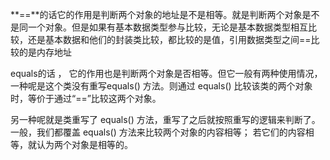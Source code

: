 **==**的话它的作用是判断两个对象的地址是不是相等。就是判断两个对象是不是同一个对象。但是如果有基本数据类型参与比较，无论是基本数据类型相互比较，还是基本数据和他们的封装类比较，都比较的是值，引用数据类型之间==比较的是内存地址

equals的话 ， 它的作用也是判断两个对象是否相等。但它一般有两种使用情况，一种呢是这个类没有重写equals() 方法。则通过 equals() 比较该类的两个对象时，等价于通过“==”比较这两个对象。

另一种呢就是类重写了 equals() 方法，重写了之后就按照重写的逻辑来判断了。一般，我们都覆盖 equals() 方法来比较两个对象的内容相等； 若它们的内容相等，就认为两个对象是相等的。
